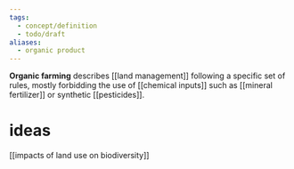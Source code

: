 ```yaml
---
tags:
  - concept/definition
  - todo/draft
aliases:
  - organic product
---
```

**Organic farming** describes [[land management]] following a specific set of rules, mostly forbidding the use of [[chemical inputs]] such as [[mineral fertilizer]] or synthetic [[pesticides]].
# ideas
[[impacts of land use on biodiversity]]